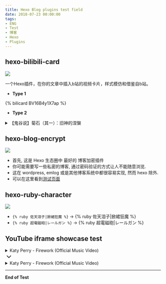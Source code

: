 ```yaml
---
title: Hexo Blog plugins test field
date: 2018-07-23 00:00:00
tags: 
- ENG
- Test
- 博客
- Hexo
- Plugins
---
```

## **hexo-bilibili-card**
![](https://nodei.co/npm/hexo-bilibili-card.png)

一个Hexo插件，在你的文章中插入b站的视频卡片，样式模仿和借鉴自b站。
- **Type 1**
<p>
{% bilicard BV16B4y1X7ap %}
</p>

- **Type 2**
<details>
    <summary>【鬼谷说】菊石（其一）：旧神的涅槃</summary>
    <div style="position: relative; padding-bottom: 75%; height: 0;">
        <iframe width="600" height="450" src="https://player.bilibili.com/player.html?aid=597067931&bvid=BV16B4y1X7ap&cid=734651916&page=1&high_quality=1" scrolling="no" border="0" frameborder="no" framespacing="0" allowfullscreen="true" style="position: absolute; top: 0; left: 0; width: 100%; height: 100%;"></iframe>
    </div>
</details>

## **hexo-blog-encrypt**
![](https://nodei.co/npm/hexo-blog-encrypt.png)

- 首先, 这是 Hexo 生态圈中 最好的 博客加密插件
- 你可能需要写一些私密的博客, 通过密码验证的方式让人不能随意浏览.
- 这在 wordpress, emlog 或是其他博客系统中都很容易实现, 然而 hexo 除外.
- 可以在这里看到[测试页面](https://kivinsae.com/2018/07/23/2018-07-23-Hexo_encrypt_test)

## **hexo-ruby-character**
![](https://nodei.co/npm/hexo-ruby-character.png)

- `{% ruby 佐天泪子|掀裙狂魔 %}` → {% ruby 佐天泪子|掀裙狂魔 %}
- `{% ruby 超電磁砲|レールガン %}` → {% ruby 超電磁砲|レールガン %}

## **YouTube iframe showcase test**
<details>
	<summary>
		<span class="summary-title">Katy Perry - Firework (Official Music Video)</span>
		<div class="summary-chevron-up">
			<svg xmlns="http://www.w3.org/2000/svg" width="24" height="24" viewBox="0 0 24 24" fill="none" stroke="currentColor" stroke-width="2" stroke-linecap="round" stroke-linejoin="round" class="feather feather-chevron-down"><polyline points="6 9 12 15 18 9"></polyline></svg>
		</div>
	</summary>
    <div class="summary-content"> 
        <div style="position: relative; padding-bottom: 56.25%; height: 0;">
            <iframe width="560" height="315" src="https://www.youtube.com/embed/QGJuMBdaqIw" frameborder="0" allow="accelerometer; autoplay; encrypted-media; gyroscope; picture-in-picture" allowfullscreen style="position: absolute; top: 0; left: 0; width: 100%; height: 100%;"></iframe>
        </div>
    </div>
	<div class="summary-chevron-down">
		<svg xmlns="http://www.w3.org/2000/svg" width="24" height="24" viewBox="0 0 24 24" fill="none" stroke="currentColor" stroke-width="2" stroke-linecap="round" stroke-linejoin="round" class="feather feather-chevron-up"><polyline points="18 15 12 9 6 15"></polyline></svg>
		
</details>

<details>
    <summary>Katy Perry - Firework (Official Music Video)</summary>
    <div style="position: relative; padding-bottom: 56.25%; height: 0;">
        <iframe width="560" height="315" src="https://www.youtube.com/embed/QGJuMBdaqIw" frameborder="0" allow="accelerometer; autoplay; encrypted-media; gyroscope; picture-in-picture" allowfullscreen style="position: absolute; top: 0; left: 0; width: 100%; height: 100%;"></iframe>
    </div>
</details>

---
**End of Test**